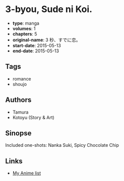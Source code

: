 # 3-byou, Sude ni Koi.

-   **type**: manga
-   **volumes**: 1
-   **chapters**: 5
-   **original-name**: 3 秒、すでに恋。
-   **start-date**: 2015-05-13
-   **end-date**: 2015-05-13

## Tags

-   romance
-   shoujo

## Authors

-   Tamura
-   Kotoyu (Story & Art)

## Sinopse

Included one-shots: Nanka Suki, Spicy Chocolate Chip

## Links

-   [My Anime list](https://myanimelist.net/manga/89867/3-byou_Sude_ni_Koi)
